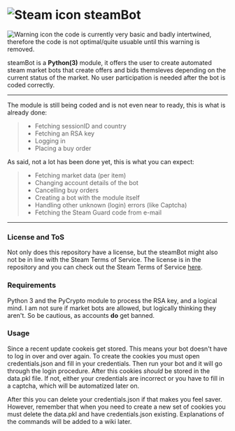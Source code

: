![Steam icon](http://i.imgur.com/9ca9yl7.png) steamBot
=====
![Warning icon](http://i.imgur.com/CvxgTJc.png) the code is currently very basic and badly intertwined, therefore the code is not optimal/quite usuable until this warning is removed.

steamBot is a **Python(3)** module, it offers the user to create automated steam market bots that create offers and bids themsleves depending on the current status of the market. No user participation is needed after the bot is coded correctly.

***
The module is still being coded and is not even near to ready, this is what is already done:
> - Fetching sessionID and country
> - Fetching an RSA key
> - Logging in
> - Placing a buy order

As said, not a lot has been done yet, this is what you can expect:

> - Fetching market data (per item)
> - Changing account details of the bot
> - Cancelling buy orders
> - Creating a bot with the module itself
> - Handling other unknown (login) errors (like Captcha)
> - Fetching the Steam Guard code from e-mail

***
### License and ToS
Not only does this repository have a license, but the steamBot might also not be in line with the Steam Terms of Service. The license is in the repository and you can check out the Steam Terms of Service [here][1].

### Requirements

Python 3 and the PyCrypto module to process the RSA key, and a logical mind. I am not sure if market bots are allowed, but logically thinking they aren't. So be cautious, as accounts **do** get banned.

### Usage

Since a recent update cookeis get stored. This means your bot doesn't have to log in over and over again. To create the cookies you must open credentials.json and fill in your credentials. Then run your bot and it will go through the login procedure. After this cookies *should* be stored in the data.pkl file. If not, either your credentials are incorrect or you have to fill in a captcha, which will be automatized later on.

After this you can delete your credentials.json if that makes you feel saver. However, remember that when you need to create a new set of cookies you must delete the data.pkl and have credentials.json existing. Explanations of the commands will be added to a wiki later.

[1]: http://store.steampowered.com/subscriber_agreement/
